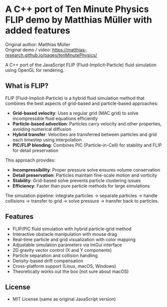 # A C++ port of Ten Minute Physics FLIP demo by Matthias Müller with added features

Original author: Matthias Müller  
Original demo / video: https://matthias-research.github.io/pages/tenMinutePhysics/

A C++ port of the JavaScript FLIP (Fluid-Implicit-Particle) fluid simulation using OpenGL for rendering.

## What is FLIP?

FLIP (Fluid-Implicit-Particle) is a hybrid fluid simulation method that combines the best aspects of grid-based and particle-based approaches:

- **Grid-based velocity**: Uses a regular grid (MAC grid) to solve incompressible fluid equations efficiently
- **Particle-based advection**: Particles carry velocity and other properties, avoiding numerical diffusion
- **Hybrid transfer**: Velocities are transferred between particles and grid each timestep using interpolation
- **PIC/FLIP blending**: Combines PIC (Particle-in-Cell) for stability and FLIP for detail preservation

This approach provides:
- **Incompressibility**: Proper pressure solve ensures volume conservation
- **Detail preservation**: Particles maintain fine-scale motion and vorticity
- **Stability**: Grid-based solve prevents particle clustering issues
- **Efficiency**: Faster than pure particle methods for large simulations

The simulation pipeline: integrate particles → separate particles → handle collisions → transfer to grid → solve pressure → transfer back to particles.

## Features

- FLIP/PIC fluid simulation with hybrid particle-grid method
- Interactive obstacle manipulation with mouse drag
- Real-time particle and grid visualization with color mapping
- Adjustable simulation parameters via ImGui interface
- 2D gravity vector control (X and Y components)
- Particle separation and collision handling
- Density-based drift compensation
- Cross-platform support (Linux, macOS, Windows)
- Theoretically works out the box (not sure about macOS)

## License

- MIT License (same as original JavaScript version)
